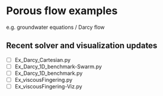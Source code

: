# Porous flow examples

e.g. groundwater equations / Darcy flow 

## Recent solver and visualization updates

- [ ] Ex_Darcy_Cartesian.py
- [ ] Ex_Darcy_1D_benchmark-Swarm.py
- [ ] Ex_Darcy_1D_benchmark.py
- [ ] Ex_viscousFingering.py
- [ ] Ex_viscousFingering-Viz.py
